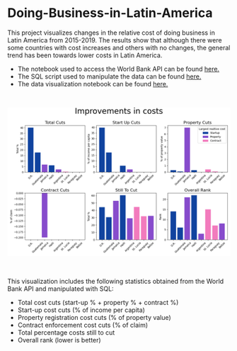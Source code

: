 # Doing-Business-in-Latin-America

This project visualizes changes in the relative cost of doing business in Latin America from 2015-2019. The results show that although there were some countries with cost increases and others with no changes, the general trend has been towards lower costs in Latin America.

- The notebook used to access the World Bank API can be found [here.](world_bank_api.ipynb)
- The SQL script used to manipulate the data can be found [here.](cuts.sql)
- The data visualization notebook can be found [here.](visualize_data.ipynb)

<br>

!["Improvements in the cost of doing bsuiness in Latin America (2015-2019)"](improvements.png)

<br>

This visualization includes the following statistics obtained from the World Bank API and manipulated with SQL:

- Total cost cuts (start-up % + property % + contract %)  
- Start-up cost cuts (% of income per capita)  
- Property registration cost cuts (% of property value)  
- Contract enforcement cost cuts (% of claim)  
- Total percentage costs still to cut  
- Overall rank (lower is better)  

